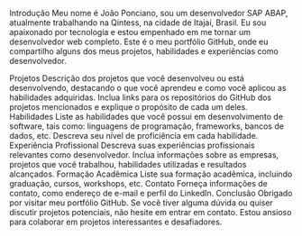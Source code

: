 Introdução
Meu nome é João Ponciano, sou um desenvolvedor SAP ABAP, atualmente trabalhando na Qintess, na cidade de Itajaí, Brasil. Eu sou apaixonado por tecnologia e estou empenhado em me tornar um desenvolvedor web completo. Este é o meu portfólio GitHub, onde eu compartilho alguns dos meus projetos, habilidades e experiências como desenvolvedor.

Projetos
Descrição dos projetos que você desenvolveu ou está desenvolvendo, destacando o que você aprendeu e como você aplicou as habilidades adquiridas.
Inclua links para os repositórios do GitHub dos projetos mencionados e explique o propósito de cada um deles.
Habilidades
Liste as habilidades que você possui em desenvolvimento de software, tais como: linguagens de programação, frameworks, bancos de dados, etc.
Descreva seu nível de proficiência em cada habilidade.
Experiência Profissional
Descreva suas experiências profissionais relevantes como desenvolvedor.
Inclua informações sobre as empresas, projetos que você trabalhou, habilidades utilizadas e resultados alcançados.
Formação Acadêmica
Liste sua formação acadêmica, incluindo graduação, cursos, workshops, etc.
Contato
Forneça informações de contato, como endereço de e-mail e perfil do LinkedIn.
Conclusão
Obrigado por visitar meu portfólio GitHub. Se você tiver alguma dúvida ou quiser discutir projetos potenciais, não hesite em entrar em contato. Estou ansioso para colaborar em projetos interessantes e desafiadores.
